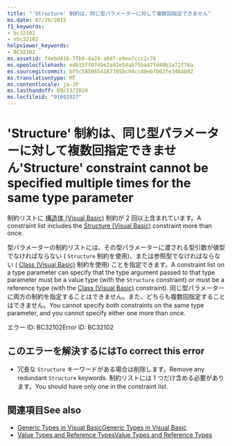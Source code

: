 ```yaml
---
title: "'Structure' 制約は、同じ型パラメーターに対して複数回指定できません"
ms.date: 07/20/2015
f1_keywords:
- bc32102
- vbc32102
helpviewer_keywords:
- BC32102
ms.assetid: f4ebd416-7fb9-4a24-a8df-e9ee7ccc2c76
ms.openlocfilehash: edb15ff0749e2a92e54ab75ba47fd40b1a72f76a
ms.sourcegitcommit: bf5c5850654187705bc94cc40ebfb62fe346ab02
ms.translationtype: MT
ms.contentlocale: ja-JP
ms.lasthandoff: 09/23/2020
ms.locfileid: "91092927"
---
```

# <a name="structure-constraint-cannot-be-specified-multiple-times-for-the-same-type-parameter"></a><span data-ttu-id="7cf0b-102">'Structure' 制約は、同じ型パラメーターに対して複数回指定できません</span><span class="sxs-lookup"><span data-stu-id="7cf0b-102">'Structure' constraint cannot be specified multiple times for the same type parameter</span></span>

<span data-ttu-id="7cf0b-103">制約リストに [構造体 (Visual Basic)](../language-reference/statements/structure-statement.md) 制約が 2 回以上含まれています。</span><span class="sxs-lookup"><span data-stu-id="7cf0b-103">A constraint list includes the [Structure (Visual Basic)](../language-reference/statements/structure-statement.md) constraint more than once.</span></span>  
  
 <span data-ttu-id="7cf0b-104">型パラメーターの制約リストには、その型パラメーターに渡される型引数が値型でなければならない ( `Structure` 制約を使用)、または参照型でなければならない ( [Class (Visual Basic)](../language-reference/statements/class-statement.md) 制約を使用) ことを指定できます。</span><span class="sxs-lookup"><span data-stu-id="7cf0b-104">A constraint list on a type parameter can specify that the type argument passed to that type parameter must be a value type (with the `Structure` constraint) or must be a reference type (with the [Class (Visual Basic)](../language-reference/statements/class-statement.md) constraint).</span></span> <span data-ttu-id="7cf0b-105">同じ型パラメーターに両方の制約を指定することはできません。また、どちらも複数回指定することはできません。</span><span class="sxs-lookup"><span data-stu-id="7cf0b-105">You cannot specify both constraints on the same type parameter, and you cannot specify either one more than once.</span></span>  
  
 <span data-ttu-id="7cf0b-106">エラー ID: BC32102</span><span class="sxs-lookup"><span data-stu-id="7cf0b-106">Error ID: BC32102</span></span>  
  
## <a name="to-correct-this-error"></a><span data-ttu-id="7cf0b-107">このエラーを解決するには</span><span class="sxs-lookup"><span data-stu-id="7cf0b-107">To correct this error</span></span>  
  
- <span data-ttu-id="7cf0b-108">冗長な `Structure` キーワードがある場合は削除します。</span><span class="sxs-lookup"><span data-stu-id="7cf0b-108">Remove any redundant `Structure` keywords.</span></span> <span data-ttu-id="7cf0b-109">制約リストには 1 つだけ含める必要があります。</span><span class="sxs-lookup"><span data-stu-id="7cf0b-109">You should have only one in the constraint list.</span></span>  
  
## <a name="see-also"></a><span data-ttu-id="7cf0b-110">関連項目</span><span class="sxs-lookup"><span data-stu-id="7cf0b-110">See also</span></span>

- [<span data-ttu-id="7cf0b-111">Generic Types in Visual Basic</span><span class="sxs-lookup"><span data-stu-id="7cf0b-111">Generic Types in Visual Basic</span></span>](../programming-guide/language-features/data-types/generic-types.md)
- [<span data-ttu-id="7cf0b-112">Value Types and Reference Types</span><span class="sxs-lookup"><span data-stu-id="7cf0b-112">Value Types and Reference Types</span></span>](../programming-guide/language-features/data-types/value-types-and-reference-types.md)
